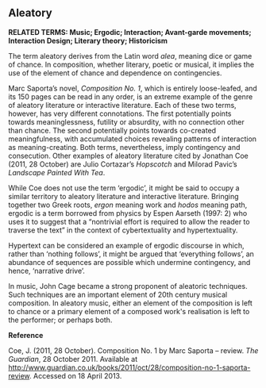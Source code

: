 ## Aleatory

**RELATED TERMS: Music; Ergodic; Interaction; Avant-garde movements; Interaction Design; Literary theory; Historicism**

The term aleatory derives from the Latin word _alea_, meaning dice or game of chance. In composition, whether literary, poetic or musical, it implies the use of the element of chance and dependence on contingencies.

Marc Saporta’s novel, _Composition No. 1_, which is entirely loose-leafed, and its 150 pages can be read in any order, is an extreme example of the genre of aleatory literature or interactive literature. Each of these two terms, however, has very different connotations. The first potentially points towards meaninglessness, futility or absurdity, with no connection other than chance. The second potentially points towards co-created meaningfulness, with accumulated choices revealing patterns of interaction as meaning-creating. Both terms, nevertheless, imply contingency and consecution. Other examples of aleatory literature cited by Jonathan Coe (2011, 28 October) are Julio Cortazar’s _Hopscotch_ and Milorad Pavic’s _Landscape Painted With Tea_.

While Coe does not use the term ‘ergodic’, it might be said to occupy a similar territory to aleatory literature and interactive literature. Bringing together two Greek roots, _ergon_ meaning work and _hodos_ meaning path, ergodic is a term borrowed from physics by Espen Aarseth (1997: 2) who uses it to suggest that a “nontrivial effort is required to allow the reader to traverse the text” in the context of cybertextuality and hypertextuality.

Hypertext can be considered an example of ergodic discourse in which, rather than ‘nothing follows’, it might be argued that ‘everything follows’, an abundance of sequences are possible which undermine contingency, and hence, ‘narrative drive’.

In music, John Cage became a strong proponent of aleatoric techniques. Such techniques are an important element of 20th century musical composition. In aleatory music, either an element of the composition is left to chance or a primary element of a composed work's realisation is left to the performer; or perhaps both.

**Reference**

Coe, J. (2011, 28 October). Composition No. 1 by Marc Saporta – review. _The Guardian_, 28 October 2011\. Available at [<span class="s1">http://www.guardian.co.uk/books/2011/oct/28/composition-no-1-saporta-review</span>](http://www.guardian.co.uk/books/2011/oct/28/composition-no-1-saporta-review). Accessed on 18 April 2013.




